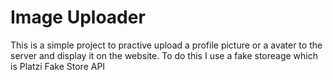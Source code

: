 # Image Uploader
This is a simple project to practive upload a profile picture or a avater to the server and display it on the website.
To do this I use a fake storeage which is Platzi Fake Store API

